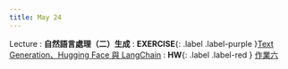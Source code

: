 ```yaml
---
title: May 24
---
```


Lecture
: **自然語言處理（二）生成**
: **EXERCISE**{: .label .label-purple }[Text Generation、Hugging Face 與 LangChain](https://colab.research.google.com/drive/1CPkHg6T5_-x7o9zVpZXpi-WC8QbLJM4g?usp=sharing)
: **HW**{: .label .label-red } [作業六](/2023/announcements/)
